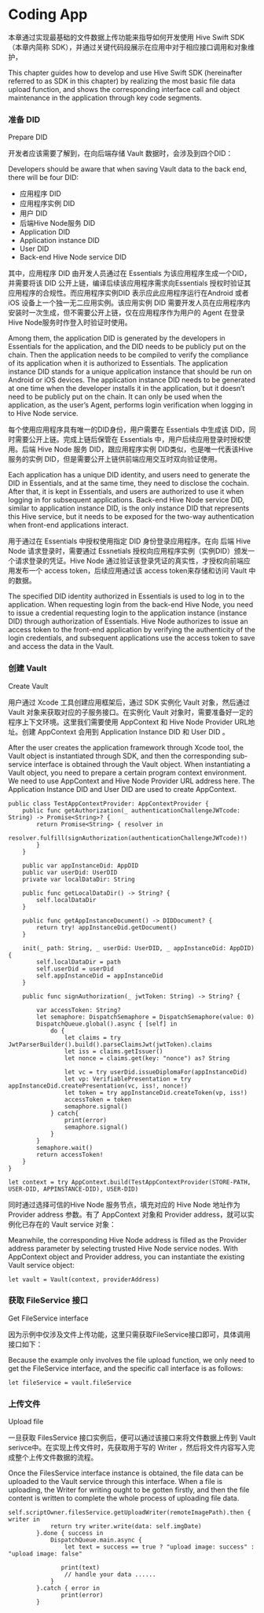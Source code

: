 # Coding App

本章通过实现最基础的文件数据上传功能来指导如何开发使用 Hive Swift SDK（本章内简称 SDK），并通过关键代码段展示在应用中对于相应接口调用和对象维护，

This chapter guides how to develop and use Hive Swift SDK (hereinafter referred to as SDK in this chapter) by realizing the most basic file data upload function, and shows the corresponding interface call and object maintenance in the application through key code segments.

### 准备 DID

Prepare DID

开发者应该需要了解到，在向后端存储 Vault 数据时，会涉及到四个DID：

Developers should be aware that when saving Vault data to the back end, there will be four DID:

* 应用程序 DID
* 应用程序实例 DID
* 用户 DID
* 后端Hive Node服务 DID
* Application DID
* Application instance DID
* User DID
* Back-end Hive Node service DID

其中，应用程序 DID 由开发人员通过在 Essentials 为该应用程序生成一个DID，并需要将该 DID 公开上链，编译后续该应用程序需求向Essentials 授权时验证其应用程序的合规性。而应用程序实例DID 表示应此应用程序运行在Android 或者 iOS 设备上一个独一无二应用实例。该应用实例 DID 需要开发人员在应用程序内安装时一次生成，但不需要公开上链，仅在应用程序作为用户的 Agent 在登录 Hive Node服务时作登入时验证时使用。

Among them, the application DID is generated by the developers in Essentials for the application, and the DID needs to be publicly put on the chain. Then the application needs to be compiled to verify the compliance of its application when it is authorized to Essentials. The application instance DID stands for a unique application instance that should be run on Android or iOS devices. The application instance DID needs to be generated at one time when the developer installs it in the application, but it doesn’t need to be publicly put on the chain. It can only be used when the application, as the user’s Agent, performs login verification when logging in to Hive Node service.

每个使用应用程序具有唯一的DID身份，用户需要在 Essentials 中生成该 DID，同时需要公开上链。完成上链后保管在 Essentials 中，用户后续应用登录时授权使用。后端 Hive Node 服务 DID，跟应用程序实例 DID类似，也是唯一代表该Hive 服务的实例 DID，但是需要公开上链供前端应用交互时双向验证使用。

Each application has a unique DID identity, and users need to generate the DID in Essentials, and at the same time, they need to disclose the cochain. After that, it is kept in Essentials, and users are authorized to use it when logging in for subsequent applications. Back-end Hive Node service DID, similar to application instance DID, is the only instance DID that represents this Hive service, but it needs to be exposed for the two-way authentication when front-end applications interact.

用于通过在 Essentials 中授权使用指定 DID 身份登录应用程序。在向 后端 Hive Node 请求登录时，需要通过 Essnetials 授权向应用程序实例（实例DID）颁发一个请求登录的凭证。Hive Node 通过验证该登录凭证的真实性，才授权向前端应用发布一个 access token，后续应用通过该 access token来存储和访问 Vault 中的数据。

The specified DID identity authorized in Essentials is used to log in to the application. When requesting login from the back-end Hive Node, you need to issue a credential requesting login to the application instance (instance DID) through authorization of Essentials. Hive Node authorizes to issue an access token to the front-end application by verifying the authenticity of the login credentials, and subsequent applications use the access token to save and access the data in the Vault.

### 创建 Vault

Create Vault

用户通过 Xcode 工具创建应用框架后，通过 SDK 实例化 Vault 对象，然后通过 Vault 对象来获取对应的子服务接口。在实例化 Vault 对象时，需要准备好一定的程序上下文环境。这里我们需要使用 AppContext 和 Hive Node Provider URL地址。创建 AppContext 会用到 Application Instance DID 和 User DID 。

After the user creates the application framework through Xcode tool, the Vault object is instantiated through SDK, and then the corresponding sub-service interface is obtained through the Vault object. When instantiating a Vault object, you need to prepare a certain program context environment. We need to use AppContext and Hive Node Provider URL address here. The Application Instance DID and User DID are used to create AppContext.

```
public class TestAppContextProvider: AppContextProvider {
    public func getAuthorization(_ authenticationChallengeJWTcode: String) -> Promise<String>? {
        return Promise<String> { resolver in
            resolver.fulfill(signAuthorization(authenticationChallengeJWTcode)!)
        }
    }
    
    public var appInstanceDid: AppDID
    public var userDid: UserDID
    private var localDataDir: String

    public func getLocalDataDir() -> String? {
        self.localDataDir
    }
    
    public func getAppInstanceDocument() -> DIDDocument? {
        return try! appInstanceDid.getDocument()
    }
    
    init(_ path: String, _ userDid: UserDID, _ appInstanceDid: AppDID) {
        self.localDataDir = path
        self.userDid = userDid
        self.appInstanceDid = appInstanceDid
    }
    
    public func signAuthorization(_ jwtToken: String) -> String? {
        
        var accessToken: String?
        let semaphore: DispatchSemaphore = DispatchSemaphore(value: 0)
        DispatchQueue.global().async { [self] in
            do {
                let claims = try JwtParserBuilder().build().parseClaimsJwt(jwtToken).claims
                let iss = claims.getIssuer()
                let nonce = claims.get(key: "nonce") as? String
                
                let vc = try userDid.issueDiplomaFor(appInstanceDid)
                let vp: VerifiablePresentation = try appInstanceDid.createPresentation(vc, iss!, nonce!)
                let token = try appInstanceDid.createToken(vp, iss!)
                accessToken = token
                semaphore.signal()
            } catch{
                print(error)
                semaphore.signal()
            }
        }
        semaphore.wait()
        return accessToken!
    }
}

let context = try AppContext.build(TestAppContextProvider(STORE-PATH, USER-DID, APPINSTANCE-DID), USER-DID)
```

同时通过选择可信的Hive Node 服务节点，填充对应的 Hive Node 地址作为 Provider address 参数。有了 AppContext 对象和 Provider address，就可以实例化已存在的 Vault service 对象：

Meanwhile, the corresponding Hive Node address is filled as the Provider address parameter by selecting trusted Hive Node service nodes. With AppContext object and Provider address, you can instantiate the existing Vault service object:

```
let vault = Vault(context, providerAddress)
```

### 获取 FileService 接口

Get FileService interface

因为示例中仅涉及文件上传功能，这里只需获取FileService接口即可，具体调用接口如下：

Because the example only involves the file upload function, we only need to get the FileService interface, and the specific call interface is as follows:

```
let fileService = vault.fileService
```

### 上传文件

Upload file

一旦获取 FilesService 接口实例后，便可以通过该接口来将文件数据上传到 Vault serivce中。在实现上传文件时，先获取用于写的 Writer ，然后将文件内容写入完成整个上传文件数据的流程。

Once the FilesService interface instance is obtained, the file data can be uploaded to the Vault service through this interface. When a file is uploading, the Writer for writing ought to be gotten firstly, and then the file content is written to complete the whole process of uploading file data.

```
self.scriptOwner.filesService.getUploadWriter(remoteImagePath).then { writer in
            return try writer.write(data: self.imgDate)
        }.done { success in
            DispatchQueue.main.async {
                let text = success == true ? "upload image: success" : "upload image: false"

               print(text)
				// handle your data ......
            }
        }.catch { error in
               print(error)
        }
```
